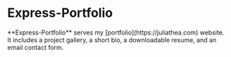 <h1>Express-Portfolio</h1>
**Express-Portfolio** serves my [portfolio](https://juliathea.com) website. It includes a project gallery, a short bio, a downloadable resume, and an email contact form.
